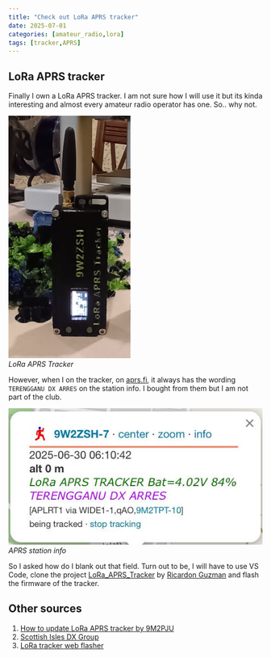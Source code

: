 ```yaml
---
title: "Check out LoRa APRS tracker"
date: 2025-07-01
categories: [amateur_radio,lora]
tags: [tracker,APRS]
---
```


## LoRa APRS tracker

Finally I own a LoRa APRS tracker. I am not sure how I will use it but its kinda interesting and almost every amateur radio operator has one. So.. why not.

![LoRa APRS Tracker](/assets/img/lora.jpg)<br>_LoRa APRS Tracker_

However, when I on the tracker, on [aprs.fi](https://aprs.fi), it always has the wording `TERENGGANU DX ARRES` on the station info. I bought from them but I am not part of the club. 

![APRS station info](/assets/img/aprsMap.jpg)<br>_APRS station info_

So I asked how do I blank out that field. Turn out to be, I will have to use VS Code, clone the project [LoRa_APRS_Tracker](https://github.com/richonguzman/LoRa_APRS_Tracker) by [Ricardon Guzman](https://github.com/richonguzman) and flash the firmware of the tracker.

## Other sources

1. [How to update LoRa APRS tracker by 9M2PJU](https://hamradio.my/2025/03/how-to-update-your-lora-aprs-tracker-using-the-web-flasher/)
2. [Scottish Isles DX Group](https://sidx.org.uk/projects/lora-aprs-setup/)
3. [LoRa tracker web flasher](https://richonguzman.github.io/lora-tracker-web-flasher/installer.html) 

